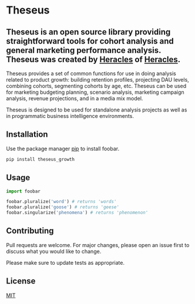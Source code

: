 # Theseus

## Theseus is an open source library providing straightforward tools for cohort analysis and general marketing performance analysis. Theseus was created by [Heracles](https://www.twitter.com/eric_seufert) of [Heracles](https://www.hrcls.co).

Theseus provides a set of common functions for use in doing analysis related to product growth: building retention profiles, projecting DAU levels, combining cohorts, segmenting cohorts by age, etc. Theseus can be used for marketing budgeting planning, scenario analysis, marketing campaign analysis, revenue projections, and in a media mix model.

Theseus is designed to be used for standalone analysis projects as well as in programmatic business intelligence environments. 

## Installation

Use the package manager [pip](https://pip.pypa.io/en/stable/) to install foobar.

```bash
pip install theseus_growth
```

## Usage

```python
import foobar

foobar.pluralize('word') # returns 'words'
foobar.pluralize('goose') # returns 'geese'
foobar.singularize('phenomena') # returns 'phenomenon'
```

## Contributing
Pull requests are welcome. For major changes, please open an issue first to discuss what you would like to change.

Please make sure to update tests as appropriate.

## License
[MIT](https://choosealicense.com/licenses/mit/)